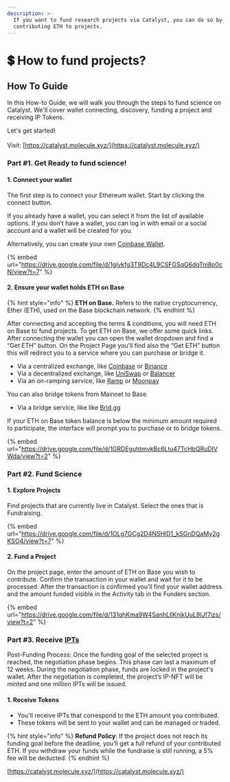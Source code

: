 ```yaml
---
description: >-
  If you want to fund research projects via Catalyst, you can do so by
  contributing ETH to projects.
---
```


# 💲 How to fund projects?

## **How To Guide**

In this How-to Guide, we will walk you through the steps to fund science on Catalyst. We'll cover wallet connecting, discovery, funding a project and receiving IP Tokens.

Let's get started! \
\
Visit: [https://catalyst.molecule.xyz/](https://catalyst.molecule.xyz/)

### **Part #1. Get Ready to fund science!**

#### **1. Connect your wallet**

The first step is to connect your Ethereum wallet. Start by clicking the connect button.

If you already have a wallet, you can select it from the list of available options. If you don’t have a wallet, you can log in with email or a social account and a wallet will be created for you.

Alternatively, you can create your own [Coinbase Wallet](https://www.coinbase.com/en-gb/wallet).

{% embed url="https://drive.google.com/file/d/1glvkfg3T9Dc4L9CSFGSqG6dqTni8p0cN/view?t=7" %}

#### **2. Ensure your wallet holds ETH on Base**

{% hint style="info" %}
**ETH on Base.** Refers to the native cryptocurrency, Ether (ETH), used on the Base blockchain network.
{% endhint %}

After connecting and accepting the terms & conditions, you will need ETH on Base to fund projects. To get ETH on Base, we offer some quick links. After connecting the wallet you can open the wallet dropdown and find a “Get ETH” button. On the Project Page you’ll find also the “Get ETH” button this will redirect you to a service where you can purchase or bridge it.

* Via a centralized exchange, like [Coinbase](https://coinbase.com/) or [Binance](https://www.binance.us/)
* Via a decentralized exchange, like [UniSwap](https://app.uniswap.org/) or [Balancer](https://balancer.fi/)
* Via an on-ramping service, like [Ramp](https://ramp.network/buy) or [Moonpay](https://www.moonpay.com/buy)

You can also bridge tokens from Mainnet to Base.

* Via a bridge service, like like [Brid.gg](https://www.brid.gg/base?token=ETH\&originChainId=1\&amount=)

If your ETH on Base token balance is below the minimum amount required to participate, the interface will prompt you to purchase or to bridge tokens.

{% embed url="https://drive.google.com/file/d/1GRDEguhtmvkBc6Ltu47TcHbQRuDIVWda/view?t=2" %}

### **Part #2. Fund Science**

#### **1. Explore Projects**

Find projects that are currently live in Catalyst. Select the ones that is Fundraising.

{% embed url="https://drive.google.com/file/d/1OLg7GCg2D4NSHlD1_kSGnDQaMy2gKSO4/view?t=7" %}

#### **2. Fund a Project**

On the project page, enter the amount of ETH on Base you wish to contribute. Confirm the transaction in your wallet and wait for it to be processed. After the transaction is confirmed you’ll find your wallet address and the amount funded visible in the Activity tab in the Funders section.

{% embed url="https://drive.google.com/file/d/131qhKma9W4SanhLllKnjkUuL9IJf7izs/view?t=2" %}

### **Part #3. Receive** [**IPTs**](https://docs.molecule.to/documentation/ip-tokens/what-are-ipts)

Post-Funding Process: Once the funding goal of the selected project is reached, the negotiation phase begins. This phase can last a maximum of 12 weeks. During the negotiation phase, funds are locked in the project's wallet. After the negotiation is completed, the project’s IP-NFT will be minted and one million IPTs will be issued.

#### **1. Receive Tokens**

* You'll receive IPTs that correspond to the ETH amount you contributed.
* These tokens will be sent to your wallet and can be managed or traded.

{% hint style="info" %}
**Refund Policy**: If the project does not reach its funding goal before the deadline, you’ll get a full refund of your contributed ETH. If you withdraw your funds while the fundraise is still running, a 5% fee will be deducted.
{% endhint %}

[https://catalyst.molecule.xyz/](https://catalyst.molecule.xyz/)
